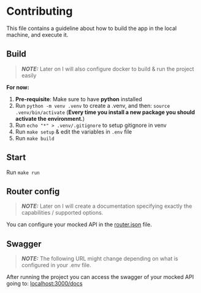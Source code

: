 # Contributing

This file contains a guideline about how to build the app in the local machine, and execute it.

## Build

> **_NOTE:_**  Later on I will also configure docker to build & run the project easily

**For now:**

1) **Pre-requisite**: Make sure to have **python** installed
2) Run `python -m venv .venv` to create a .venv, and then: `source .venv/bin/activate` (**Every time you install a new package you should activate the environment.**)
3) Run `echo "*" > .venv/.gitignore` to setup gitignore in venv
4) Run `make setup` & edit the variables in `.env` file
5) Run `make build`


## Start

Run `make run`

## Router config

> **_NOTE:_**  Later on I will create a documentation specifying exactly the capabilities / supported options.

You can configure your mocked API in the [router.json](./router.json) file.

## Swagger

> **_NOTE:_**  The following URL might change depending on what is configured in your .env file.

After running the project you can access the swagger of your mocked API going to: [localhost:3000/docs](localhost:3000/docs)